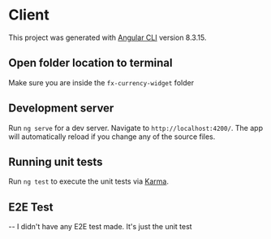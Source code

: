 # Client

This project was generated with [Angular CLI](https://github.com/angular/angular-cli) version 8.3.15.

## Open folder location to terminal
Make sure you are inside the `fx-currency-widget` folder

## Development server

Run `ng serve` for a dev server. Navigate to `http://localhost:4200/`. The app will automatically reload if you change any of the source files.

## Running unit tests

Run `ng test` to execute the unit tests via [Karma](https://karma-runner.github.io).


## E2E Test
-- I didn't have any E2E test made. It's just the unit test


